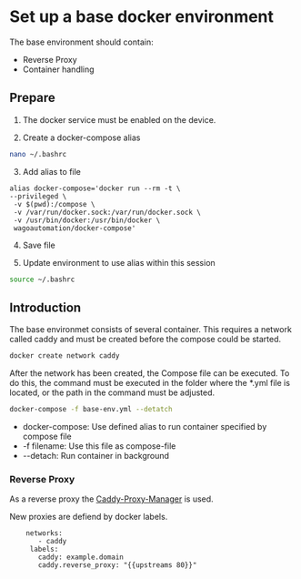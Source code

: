 # Set up a base docker environment

The base environment should contain: 

  * Reverse Proxy
  * Container handling


## Prepare

1. The docker service must be enabled on the device.

2. Create a docker-compose alias
  ```bash
  nano ~/.bashrc
  ```
3. Add alias to file
  ```
  alias docker-compose='docker run --rm -t \
  --privileged \
   -v $(pwd):/compose \
   -v /var/run/docker.sock:/var/run/docker.sock \
   -v /usr/bin/docker:/usr/bin/docker \
   wagoautomation/docker-compose'
  ```
4. Save file

5. Update environment to use alias within this session
  ```bash
  source ~/.bashrc
  ```


## Introduction

The base environmet consists of several container. This requires a network called caddy and must be created before the compose could be started.

```bash
docker create network caddy
```

After the network has been created, the Compose file can be executed.
To do this, the command must be executed in the folder where the *.yml file is located, or the path in the command must be adjusted.

```bash
docker-compose -f base-env.yml --detatch
```

* docker-compose: Use defined alias to run container specified by compose file
* -f filename: Use this file as compose-file
* --detach: Run container in background

### Reverse Proxy

As a reverse proxy the [Caddy-Proxy-Manager](https://github.com/lucaslorentz/caddy-docker-proxy) is used.

New proxies are defiend by docker labels.

```compose
    networks: 
       - caddy 
     labels: 
       caddy: example.domain
       caddy.reverse_proxy: "{{upstreams 80}}"
```